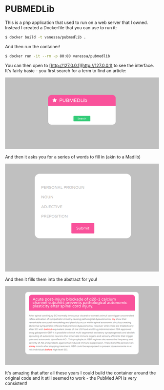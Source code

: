 # PUBMEDLib

This is a php application that used to run on a web server that I owned.
Instead I created a Dockerfile that you can use to run it:

```bash
$ docker build -t vanessa/pubmedlib .
```

And then run the container!

```bash
$ docker run -it --rm -p 80:80 vanessa/pubmedlib
```

You can then open to [http://127.0.0.1](http://127.0.0.1) to see the interface.
It's fairly basic - you first search for a term to find an article:

![img/1.png](img/1.png)

And then it asks you for a series of words to fill in (akin to a Madlib)

![img/2.png](img/2.png)

And then it fills them into the abstract for you!

![img/3.png](img/3.png)


It's amazing that after all these years I could build the container around
the original code and it still seemed to work - the PubMed API is very consistent!
